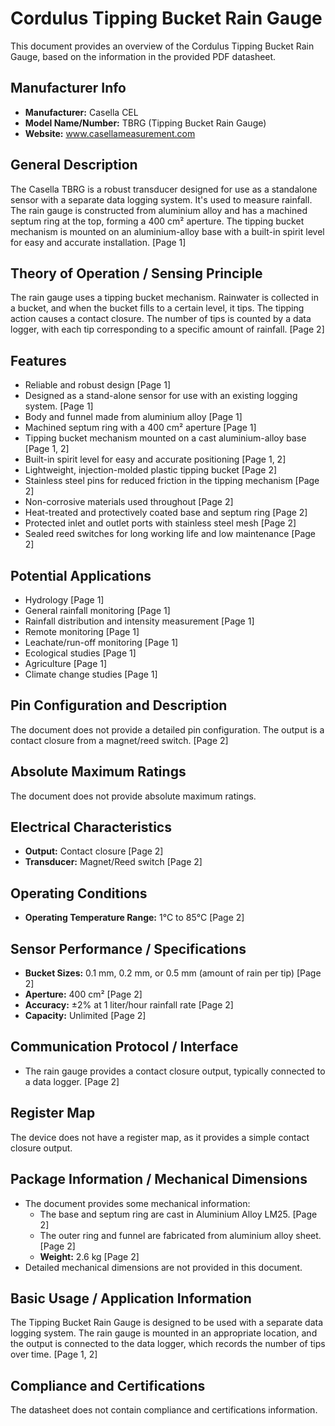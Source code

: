 # Cordulus Tipping Bucket Rain Gauge

This document provides an overview of the Cordulus Tipping Bucket Rain Gauge, based on the information in the provided PDF datasheet.

## Manufacturer Info

* **Manufacturer:** Casella CEL
* **Model Name/Number:** TBRG (Tipping Bucket Rain Gauge)
* **Website:** www.casellameasurement.com

## General Description

The Casella TBRG is a robust transducer designed for use as a standalone sensor with a separate data logging system. It's used to measure rainfall. The rain gauge is constructed from aluminium alloy and has a machined septum ring at the top, forming a 400 cm² aperture.  The tipping bucket mechanism is mounted on an aluminium-alloy base with a built-in spirit level for easy and accurate installation. [Page 1]

## Theory of Operation / Sensing Principle

The rain gauge uses a tipping bucket mechanism.  Rainwater is collected in a bucket, and when the bucket fills to a certain level, it tips.  The tipping action causes a contact closure. The number of tips is counted by a data logger, with each tip corresponding to a specific amount of rainfall. [Page 2]

## Features

* Reliable and robust design [Page 1]
* Designed as a stand-alone sensor for use with an existing logging system. [Page 1]
* Body and funnel made from aluminium alloy [Page 1]
* Machined septum ring with a 400 cm² aperture [Page 1]
* Tipping bucket mechanism mounted on a cast aluminium-alloy base [Page 1, 2]
* Built-in spirit level for easy and accurate positioning [Page 1, 2]
* Lightweight, injection-molded plastic tipping bucket [Page 2]
* Stainless steel pins for reduced friction in the tipping mechanism [Page 2]
* Non-corrosive materials used throughout [Page 2]
* Heat-treated and protectively coated base and septum ring [Page 2]
* Protected inlet and outlet ports with stainless steel mesh [Page 2]
* Sealed reed switches for long working life and low maintenance [Page 2]

## Potential Applications

* Hydrology [Page 1]
* General rainfall monitoring [Page 1]
* Rainfall distribution and intensity measurement [Page 1]
* Remote monitoring [Page 1]
* Leachate/run-off monitoring [Page 1]
* Ecological studies [Page 1]
* Agriculture [Page 1]
* Climate change studies [Page 1]

## Pin Configuration and Description

The document does not provide a detailed pin configuration. The output is a contact closure from a magnet/reed switch. [Page 2]

## Absolute Maximum Ratings

The document does not provide absolute maximum ratings.

## Electrical Characteristics

* **Output:** Contact closure [Page 2]
* **Transducer:** Magnet/Reed switch [Page 2]

## Operating Conditions

* **Operating Temperature Range:** 1°C to 85°C [Page 2]

## Sensor Performance / Specifications

* **Bucket Sizes:** 0.1 mm, 0.2 mm, or 0.5 mm (amount of rain per tip) [Page 2]
* **Aperture:** 400 cm² [Page 2]
* **Accuracy:** ±2% at 1 liter/hour rainfall rate [Page 2]
* **Capacity:** Unlimited [Page 2]

## Communication Protocol / Interface

* The rain gauge provides a contact closure output, typically connected to a data logger. [Page 2]

## Register Map

The device does not have a register map, as it provides a simple contact closure output.

## Package Information / Mechanical Dimensions

* The document provides some mechanical information:
    * The base and septum ring are cast in Aluminium Alloy LM25. [Page 2]
    * The outer ring and funnel are fabricated from aluminium alloy sheet. [Page 2]
    * **Weight:** 2.6 kg [Page 2]
* Detailed mechanical dimensions are not provided in this document.

## Basic Usage / Application Information

The Tipping Bucket Rain Gauge is designed to be used with a separate data logging system.  The rain gauge is mounted in an appropriate location, and the output is connected to the data logger, which records the number of tips over time. [Page 1, 2]

## Compliance and Certifications

The datasheet does not contain compliance and certifications information.
